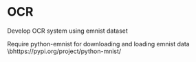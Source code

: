 # OCR
Develop OCR system using emnist dataset

Require python-emnist for downloading and loading emnist data
\bhttps://pypi.org/project/python-mnist/

